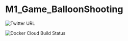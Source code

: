 # M1_Game_BalloonShooting


![Twitter URL](https://img.shields.io/twitter/url?style=plastic&url=https%3A%2F%2Ftwitter.com%2FPradyumnaTumas1)

![Docker Cloud Build Status](https://img.shields.io/docker/cloud/build/Tumaskar/M1_Game_BalloonShooting)
